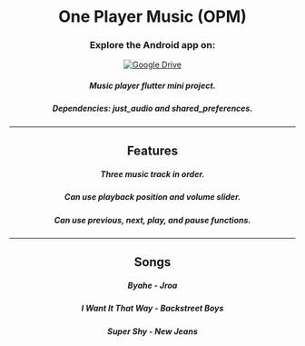 <div align="center">

<h1>One Player Music (OPM)</h1>

### Explore the Android app on:
[![Google Drive](https://img.shields.io/badge/google%20Drive-Visit-blue?style=for-the-badge&logo=googledrive)](https://drive.google.com/drive/folders/12yWNIURJmZuopstgjsHKuK0VCIScK4hQ) 

##### Music player flutter mini project.
##### Dependencies: just_audio and shared_preferences.
-------------------------
## Features
##### Three music track in order.
##### Can use playback position and volume slider.
##### Can use previous, next, play, and pause functions.
------------------------
## Songs
##### Byahe - Jroa
##### I Want It That Way - Backstreet Boys
##### Super Shy - New Jeans
